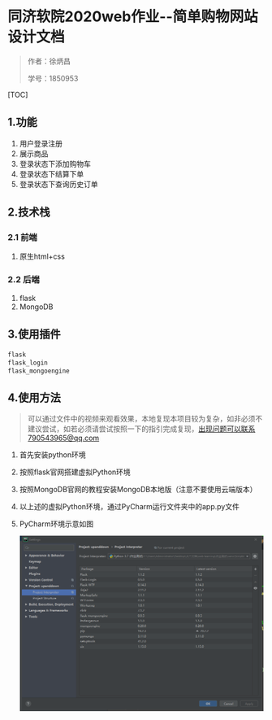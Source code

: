 # 同济软院2020web作业--简单购物网站设计文档

> 作者：徐炳昌
>
> 学号：1850953

[TOC]

## 1.功能
1. 用户登录注册
2. 展示商品
3. 登录状态下添加购物车
4. 登录状态下结算下单
5. 登录状态下查询历史订单
## 2.技术栈

### 2.1 前端

1. 原生html+css

### 2.2 后端

1. flask
2. MongoDB

## 3.使用插件

```
flask
flask_login
flask_mongoengine
```

## 4.使用方法

> 可以通过文件中的视频来观看效果，本地复现本项目较为复杂，如非必须不建议尝试，如若必须请尝试按照一下的指引完成复现，出现问题可以联系790543965@qq.com

1. 首先安装python环境

2. 按照flask官网搭建虚拟Python环境

3. 按照MongoDB官网的教程安装MongoDB本地版（注意不要使用云端版本）

4. 以上述的虚拟Python环境，通过PyCharm运行文件夹中的app.py文件

5. PyCharm环境示意如图

   ![实例](实例.png)

